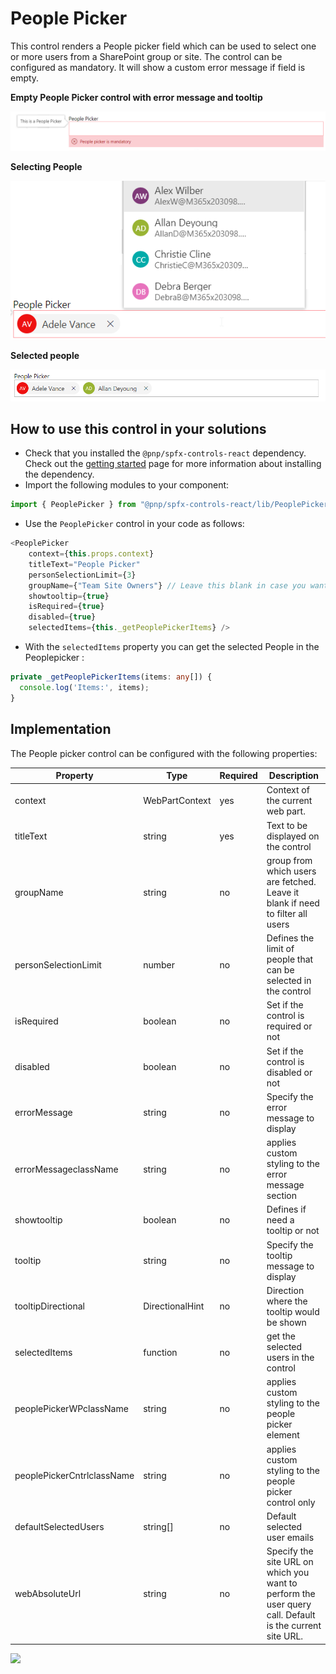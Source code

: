 # People Picker

This control renders a People picker field which can be used to select one or more users from a SharePoint group or site. The control can be configured as mandatory. It will show a custom error message if field is empty.

**Empty People Picker control with error message and tooltip**

![People Picker](../assets/Peoplepicker-witherrorandtooltip.png)

**Selecting People**

![Selecting People](../assets/Peoplepicker-selectingchoices.png)

**Selected people** 

![Selected people](../assets/Peoplepicker-multiplechoices.png)


## How to use this control in your solutions

- Check that you installed the `@pnp/spfx-controls-react` dependency. Check out the [getting started](../#getting-started) page for more information about installing the dependency.
- Import the following modules to your component:

```typescript
import { PeoplePicker } from "@pnp/spfx-controls-react/lib/PeoplePicker";
```

- Use the `PeoplePicker` control in your code as follows:

```typescript
<PeoplePicker
    context={this.props.context}
    titleText="People Picker"
    personSelectionLimit={3}
    groupName={"Team Site Owners"} // Leave this blank in case you want to filter from all users
    showtooltip={true}
    isRequired={true}
    disabled={true}
    selectedItems={this._getPeoplePickerItems} />
```

- With the `selectedItems` property you can get the selected People in the Peoplepicker :

```typescript
private _getPeoplePickerItems(items: any[]) {
  console.log('Items:', items);
}
```

## Implementation

The People picker control can be configured with the following properties:

| Property | Type | Required | Description |
| ---- | ---- | ---- | ---- |
| context | WebPartContext | yes | Context of the current web part. |
| titleText | string | yes | Text to be displayed on the control |
| groupName | string | no | group from which users are fetched. Leave it blank if need to filter all users |
| personSelectionLimit | number | no | Defines the limit of people that can be selected in the control|
| isRequired | boolean | no | Set if the control is required or not |
| disabled | boolean | no | Set if the control is disabled or not |
| errorMessage | string | no | Specify the error message to display |
| errorMessageclassName | string | no | applies custom styling to the error message section|
| showtooltip | boolean | no | Defines if need a tooltip or not |
| tooltip | string | no | Specify the tooltip message to display |
| tooltipDirectional | DirectionalHint | no | Direction where the tooltip would be shown |
| selectedItems | function | no | get the selected users in the control |
| peoplePickerWPclassName | string | no | applies custom styling to the people picker element |
| peoplePickerCntrlclassName | string | no | applies custom styling to the people picker control only |
| defaultSelectedUsers | string[] | no | Default selected user emails |
| webAbsoluteUrl | string | no | Specify the site URL on which you want to perform the user query call. Default is the current site URL. |


![](https://telemetry.sharepointpnp.com/sp-dev-fx-controls-react/wiki/controls/PeoplePicker)
